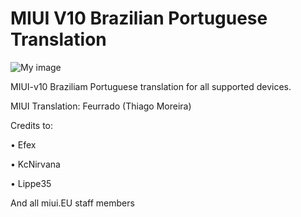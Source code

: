 # MIUI V10 Brazilian Portuguese Translation

![My image](https://i.imgur.com/s5PsCYM.png)

MIUI-v10 Braziliam Portuguese translation for all supported devices. 

MIUI Translation: Feurrado (Thiago Moreira)

Credits to:

•   Efex

•   KcNirvana

•   Lippe35

And all miui.EU staff members

